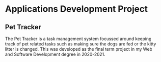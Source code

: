 # Applications Development Project

## Pet Tracker

The Pet Tracker is a task management system focussed around keeping track of pet related tasks such as making sure the dogs are fed or the kitty litter is changed. This was developed as the final term project in my Web and Software Development degree in 2020-2021.
